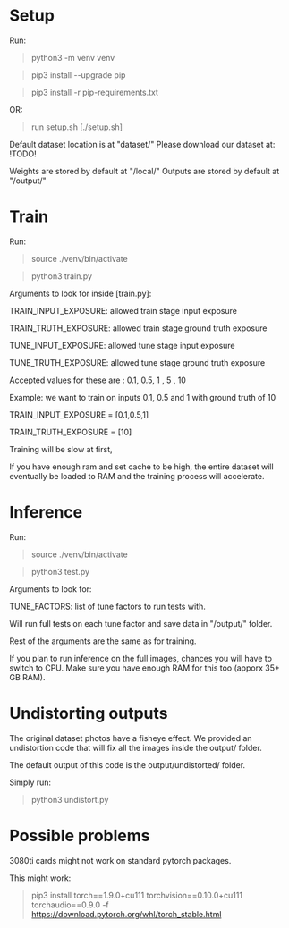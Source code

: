 # Setup

Run:

> python3 -m venv venv

> pip3 install --upgrade pip

> pip3 install -r pip-requirements.txt

OR:

> run setup.sh [./setup.sh]


Default dataset location is at "dataset/"
Please download our dataset at: !TODO!

Weights are stored by default at "/local/"
Outputs are stored by default at "/output/"

# Train

Run:

> source ./venv/bin/activate

> python3 train.py

Arguments to look for inside [train.py]:

TRAIN_INPUT_EXPOSURE: allowed train stage input exposure

TRAIN_TRUTH_EXPOSURE: allowed train stage ground truth exposure

TUNE_INPUT_EXPOSURE: allowed tune stage input exposure

TUNE_TRUTH_EXPOSURE: allowed tune stage ground truth exposure

Accepted values for these are : 0.1, 0.5, 1 , 5 , 10

Example: we want to train on inputs 0.1, 0.5 and 1 with ground truth of 10

TRAIN_INPUT_EXPOSURE = [0.1,0.5,1]

TRAIN_TRUTH_EXPOSURE = [10]

Training will be slow at first, 

If you have enough ram and set cache to be high, the entire dataset will eventually be loaded to RAM and the training process will accelerate.


# Inference

Run:

> source ./venv/bin/activate

> python3 test.py

Arguments to look for:

TUNE_FACTORS: list of tune factors to run tests with. 

Will run full tests on each tune factor and save data in "/output/" folder.

Rest of the arguments are the same as for training.

If you plan to run inference on the full images, chances you will have to switch to CPU. 
Make sure you have enough RAM for this too (apporx 35+ GB RAM).

# Undistorting outputs

The original dataset photos have a fisheye effect.
We provided an undistortion code that will fix all the images inside the output/ folder.

The default output of this code is the output/undistorted/ folder.

Simply run:

> python3 undistort.py



# Possible problems

3080ti cards might not work on standard pytorch packages.

This might work:

> pip3 install torch==1.9.0+cu111 torchvision==0.10.0+cu111 torchaudio==0.9.0 -f https://download.pytorch.org/whl/torch_stable.html
